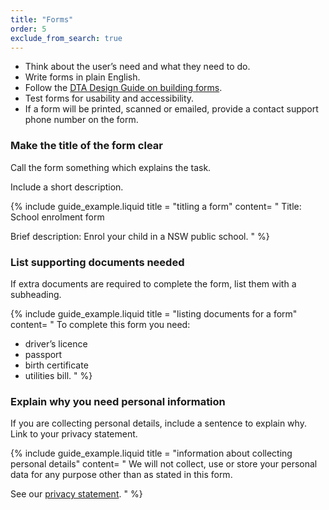 ```yaml
---
title: "Forms"
order: 5
exclude_from_search: true
---
```


- Think about the user’s need and what they need to do.
- Write forms in plain English.
- Follow the [DTA Design Guide on building forms](http://guides.service.gov.au/design-guide/components/forms-buttons/index.html).
- Test forms for usability and accessibility.
- If a form will be printed, scanned or emailed, provide a contact support phone number on the form.

### Make the title of the form clear

Call the form something which explains the task.

Include a short description.

{% include guide_example.liquid
  title = "titling a form"
  content= "
Title: School enrolment form

Brief description: Enrol your child in a NSW public school.
"
%}

### List supporting documents needed

If extra documents are required to complete the form, list them with a subheading.

{% include guide_example.liquid
  title = "listing documents for a form"
  content= "
To complete this form you need:

- driver’s licence
- passport
- birth certificate
- utilities bill.
"
%}

### Explain why you need personal information

If you are collecting personal details, include a sentence to explain why. Link to your privacy statement.

{% include guide_example.liquid
  title = "information about collecting personal details"
  content= "
We will not collect, use or store your personal data for any purpose other than as stated in this form.

See our [privacy statement]().
"
%}
